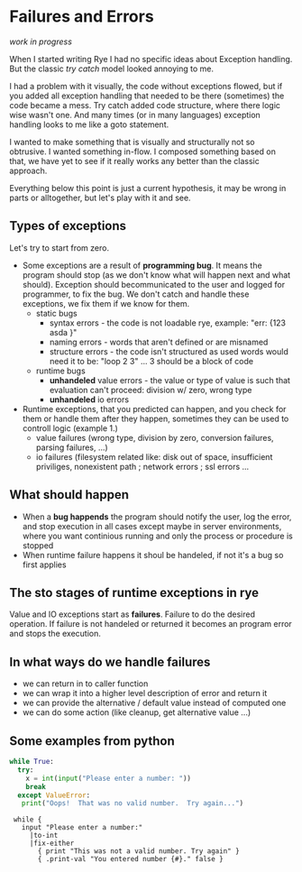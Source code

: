 # Failures and Errors

_work in progress_

When I started writing Rye I had no specific ideas about Exception handling. But the classic _try catch_ model looked annoying to me.

I had a problem with it visually, the code without exceptions flowed, but if you added all exception handling that needed to be there (sometimes) the 
code became a mess. Try catch added code structure, where there logic wise wasn't one. And many times (or in many languages) exception handling looks to me
like a goto statement.

I wanted to make something that is visually and structurally not so obtrusive. I wanted something in-flow. I composed something based on that, we have yet to
see if it really works any better than the classic approach.

Everything below this point is just a current hypothesis, it may be wrong in parts or alltogether, but let's play with it and see.

## Types of exceptions

Let's try to start from zero. 

  * Some exceptions are a result of __programming bug__. It means the program should stop (as we don't know what will happen next and what should). Exception should
  becommunicated to the user and logged for programmer, to fix the bug. We don't catch and handle these exceptions, we fix them if we know for them.
    * static bugs
      * syntax errors  - the code is not loadable rye, example: "err: {123 asda }"
      * naming errors - words that aren't defined or are misnamed
      * structure errors - the code isn't structured as used words would need it to be: "loop 2 3" ... 3 should be a block of code
    * runtime bugs
      * __unhandeled__ value errors - the value or type of value is such that evaluation can't proceed: division w/ zero, wrong type
      * __unhandeled__ io errors
  * Runtime exceptions, that you predicted can happen, and you check for them or handle them after they happen, sometimes they can be used
    to controll logic (example 1.)
      * value failures (wrong type, division by zero, conversion failures, parsing failures, ...)
      * io failures (filesystem related like: disk out of space, insufficient priviliges, nonexistent path ; network errors ; ssl errors ...

## What should happen

  * When a __bug happends__ the program should notify the user, log the error, and stop execution in all cases except maybe in server environments, where you
  want continious running and only the process or procedure is stopped
  * When runtime failure happens it shoul be handeled, if not it's a bug so first applies
  
## The sto stages of runtime exceptions in rye

Value and IO exceptions start as __failures__. Failure to do the desired operation. If failure is not handeled or returned it becomes an program error and stops the execution.

## In what ways do we handle failures

  * we can return in to caller function
  * we can wrap it into a higher level description of error and return it
  * we can provide the alternative / default value instead of computed one
  * we can do some action (like cleanup, get alternative value ...)
  
## Some examples from python

```python
while True:
  try:
    x = int(input("Please enter a number: "))
    break
  except ValueError:
   print("Oops!  That was no valid number.  Try again...")
```


```rye
 while {
   input "Please enter a number:" 
     |to-int
     |fix-either 
       { print "This was not a valid number. Try again" }
       { .print-val "You entered number {#}." false }
 ```
  

